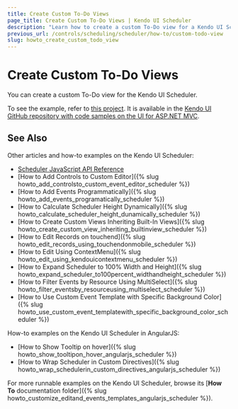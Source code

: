 ```yaml
---
title: Create Custom To-Do Views
page_title: Create Custom To-Do Views | Kendo UI Scheduler
description: "Learn how to create a custom To-Do view for a Kendo UI Scheduler."
previous_url: /controls/scheduling/scheduler/how-to/custom-todo-view
slug: howto_create_custom_todo_view
---
```


# Create Custom To-Do Views

You can create a custom To-Do view for the Kendo UI Scheduler.

To see the example, refer to [this project](https://github.com/telerik/kendo-examples-asp-net-mvc/tree/master/scheduler-custom-view). It is available in the [Kendo UI GitHub repository with code samples on the UI for ASP.NET MVC](https://github.com/telerik/kendo-examples-asp-net-mvc).

## See Also

Other articles and how-to examples on the Kendo UI Scheduler:

* [Scheduler JavaScript API Reference](/api/javascript/ui/scheduler)
* [How to Add Controls to Custom Editor]({% slug howto_add_controlsto_custom_event_editor_scheduler %})
* [How to Add Events Programmatically]({% slug howto_add_events_programatically_scheduler %})
* [How to Calculate Scheduler Height Dynamically]({% slug howto_calculate_scheduler_height_dunamically_scheduler %})
* [How to Create Custom Views Inheriting Built-In Views]({% slug howto_create_custom_view_inheriting_builtinview_scheduler %})
* [How to Edit Records on touchend]({% slug howto_edit_records_using_touchendonmobile_scheduler %})
* [How to Edit Using ContextMenu]({% slug howto_edit_using_kendouicontextmenu_scheduler %})
* [How to Expand Scheduler to 100% Width and Height]({% slug howto_expand_scheduler_to100percent_widthandheight_scheduler %})
* [How to Filter Events by Resource Using MultiSelect]({% slug howto_filter_eventsby_resourceusing_multiselect_scheduler %})
* [How to Use Custom Event Template with Specific Background Color]({% slug howto_use_custom_event_templatewith_specific_background_color_scheduler %})

How-to examples on the Kendo UI Scheduler in AngularJS:

* [How to Show Тooltip on hover]({% slug howto_show_tooltipon_hover_angularjs_scheduler %})
* [How to Wrap Scheduler in Custom Directives]({% slug howto_wrap_schedulerin_custom_directives_angularjs_scheduler %})

For more runnable examples on the Kendo UI Scheduler, browse its [**How To** documentation folder]({% slug howto_customize_editand_events_templates_angularjs_scheduler %}).
